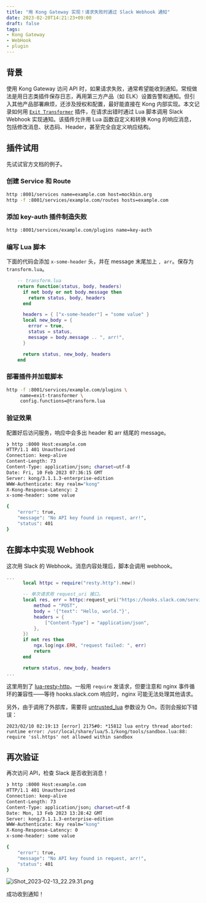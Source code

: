 ```yaml
---
title: "用 Kong Gateway 实现！请求失败时通过 Slack Webhook 通知"
date: 2023-02-20T14:21:23+09:00
draft: false
tags: 
- Kong Gateway
- WebHook
- plugin
---
```

## 背景

使用 Kong Gateway 访问 API 时，如果请求失败，通常希望能收到通知。常规做法是用日志类插件保存日志，再用第三方产品（如 ELK）设置告警和通知。但引入其他产品部署麻烦，还涉及授权和配置，最好能直接在 Kong 内部实现。本文记录如何用 [`Exit Transformer`](https://docs.konghq.com/hub/kong-inc/exit-transformer/) 插件，在请求出错时通过 Lua 脚本调用 Slack Webhook 实现通知。该插件允许用 Lua 函数自定义和转换 Kong 的响应消息，包括修改消息、状态码、Header，甚至完全自定义响应结构。

## 插件试用

先试试官方文档的例子。

### 创建 Service 和 Route

```bash
http :8001/services name=example.com host=mockbin.org
http -f :8001/services/example.com/routes hosts=example.com
```

### 添加 key-auth 插件制造失败

```bash
http :8001/services/example.com/plugins name=key-auth
```

### 编写 Lua 脚本

下面的代码会添加 `x-some-header` 头，并在 message 末尾加上 `, arr`。保存为 `transform.lua`。

```lua
    -- transform.lua
    return function(status, body, headers)
      if not body or not body.message then
        return status, body, headers
      end

      headers = { ["x-some-header"] = "some value" }
      local new_body = {
        error = true,
        status = status,
        message = body.message .. ", arr!",
      }

      return status, new_body, headers
    end
```

### 部署插件并加载脚本

```bash
http -f :8001/services/example.com/plugins \
     name=exit-transformer \
     config.functions=@transform.lua
```

### 验证效果

配置好后访问服务，响应中会多出 header 和 arr 结尾的 message。

```bash
❯ http :8000 Host:example.com
HTTP/1.1 401 Unauthorized
Connection: keep-alive
Content-Length: 73
Content-Type: application/json; charset=utf-8
Date: Fri, 10 Feb 2023 07:36:15 GMT
Server: kong/3.1.1.3-enterprise-edition
WWW-Authenticate: Key realm="kong"
X-Kong-Response-Latency: 2
x-some-header: some value

{
    "error": true,
    "message": "No API key found in request, arr!",
    "status": 401
}
```

## 在脚本中实现 Webhook

这次用 Slack 的 Webhook。消息内容处理后，脚本会调用 webhook。

```lua
...
      local httpc = require("resty.http").new()

      -- 单次请求用 request_uri 接口。
      local res, err = httpc:request_uri("https://hooks.slack.com/services/xxxxxx/xxxxxx/xxxxxxxx", {
          method = "POST",
          body = '{"text": "Hello, world."}',
          headers = {
              ["Content-Type"] = "application/json",
          },
      })
      if not res then
          ngx.log(ngx.ERR, "request failed: ", err)
          return
      end

      return status, new_body, headers
...
```

这里用到了 [lua-resty-http](https://github.com/ledgetech/lua-resty-http)。一般用 `require` 发请求，但要注意和 nginx 事件循环的兼容性——等待 hooks.slack.com 响应时，nginx 可能无法处理其他请求。

另外，由于调用了外部库，需要将 [untrusted_lua](https://docs.konghq.com/gateway/latest/reference/configuration/#untrusted_lua) 参数设为 On，否则会报如下错误：

```log
2023/02/10 02:19:13 [error] 2175#0: *15812 lua entry thread aborted: runtime error: /usr/local/share/lua/5.1/kong/tools/sandbox.lua:88: require 'ssl.https' not allowed within sandbox
```

## 再次验证

再次访问 API，检查 Slack 是否收到消息！

```bash
❯ http :8000 Host:example.com
HTTP/1.1 401 Unauthorized
Connection: keep-alive
Content-Length: 73
Content-Type: application/json; charset=utf-8
Date: Mon, 13 Feb 2023 13:28:42 GMT
Server: kong/3.1.1.3-enterprise-edition
WWW-Authenticate: Key realm="kong"
X-Kong-Response-Latency: 0
x-some-header: some value

{
    "error": true,
    "message": "No API key found in request, arr!",
    "status": 401
}
```

![iShot_2023-02-13_22.29.31.png](https://qiita-image-store.s3.ap-northeast-1.amazonaws.com/0/2679136/1ec6a8fc-bbe2-550a-9fe9-190aa2c34b73.png)

成功收到通知！
